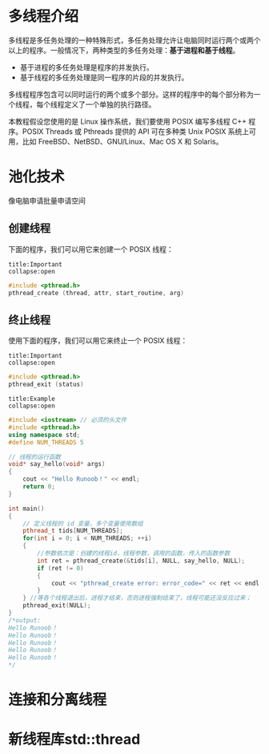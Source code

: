 


# 多线程介绍

多线程是多任务处理的一种特殊形式，多任务处理允许让电脑同时运行两个或两个以上的程序。一般情况下，两种类型的多任务处理：**基于进程和基于线程**。

-   基于进程的多任务处理是程序的并发执行。
-   基于线程的多任务处理是同一程序的片段的并发执行。

多线程程序包含可以同时运行的两个或多个部分。这样的程序中的每个部分称为一个线程，每个线程定义了一个单独的执行路径。

本教程假设您使用的是 Linux 操作系统，我们要使用 POSIX 编写多线程 C++ 程序。POSIX Threads 或 Pthreads 提供的 API 可在多种类 Unix POSIX 系统上可用，比如 FreeBSD、NetBSD、GNU/Linux、Mac OS X 和 Solaris。

# 池化技术
像电脑申请批量申请空间


## 创建线程

下面的程序，我们可以用它来创建一个 POSIX 线程：
```ad-important
title:Important
collapse:open
```
```cpp
#include <pthread.h>
pthread_create (thread, attr, start_routine, arg)
```

## 终止线程

使用下面的程序，我们可以用它来终止一个 POSIX 线程：
```ad-important
title:Important
collapse:open
```
```cpp
#include <pthread.h>
pthread_exit (status)
```

```ad-example
title:Example
collapse:open
```
```cpp
#include <iostream> // 必须的头文件 
#include <pthread.h> 
using namespace std; 
#define NUM_THREADS 5 

// 线程的运行函数 
void* say_hello(void* args) 
{ 
    cout << "Hello Runoob！" << endl; 
    return 0; 
} 

int main() 
{ 
    // 定义线程的 id 变量，多个变量使用数组 
    pthread_t tids[NUM_THREADS]; 
    for(int i = 0; i < NUM_THREADS; ++i) 
    { 
        //参数依次是：创建的线程id，线程参数，调用的函数，传入的函数参数 
        int ret = pthread_create(&tids[i], NULL, say_hello, NULL); 
        if (ret != 0) 
        { 
            cout << "pthread_create error: error_code=" << ret << endl; 
        } 
    } //等各个线程退出后，进程才结束，否则进程强制结束了，线程可能还没反应过来； 
    pthread_exit(NULL); 
}
/*output:
Hello Runoob！
Hello Runoob！
Hello Runoob！
Hello Runoob！
Hello Runoob！
*/
```

# 连接和分离线程

# 新线程库std::thread

